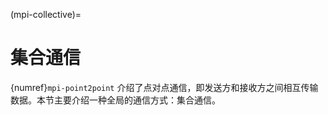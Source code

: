(mpi-collective)=
# 集合通信

{numref}`mpi-point2point` 介绍了点对点通信，即发送方和接收方之间相互传输数据。本节主要介绍一种全局的通信方式：集合通信。


